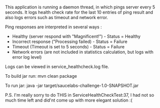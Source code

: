 This application is running a daemon thread, in which pings server every 5 seconds. 
It logs health check rate for the last 10 entries of ping result and also logs errors such as timeout and network error.

Ping responses are interpreted in several ways :
  - Healthy (server respond with "Magnificent!") - Status = Healthy
  - Incorrect response ("Processing failed) - Status = Failure
  - Timeout (Timeout is set to 5 seconds) - Status = Failure
  - Network errors (are not included in statistics calculation, but logs with error log level)
  
Logs can be viewed in service_healthcheck.log file.
  
To build jar run:
mvn clean package

To run jar:
java -jar target/saucelabs-challenge-1.0-SNAPSHOT.jar

P.S. I'm really sorry to do THIS in ServiceHealthCheckTest:37, I had not so much time left and did'nt come up with more elegant solution :(
